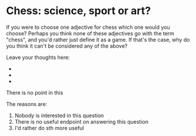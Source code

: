 # Chess: science, sport or art?

If you were to choose one adjective for chess which one would you choose? 
Perhaps you think none of these adjectives go with the term "chess", and you'd rather just 
define it as a game. If that's the case, why do you think it can't be considered any of the above? 


Leave your thoughts here:

-
-
-

There is no point in this

The reasons are:

1. Nobody is interested in this question
2. There is no useful endpoint on answering this question
3. I'd rather do sth more useful


